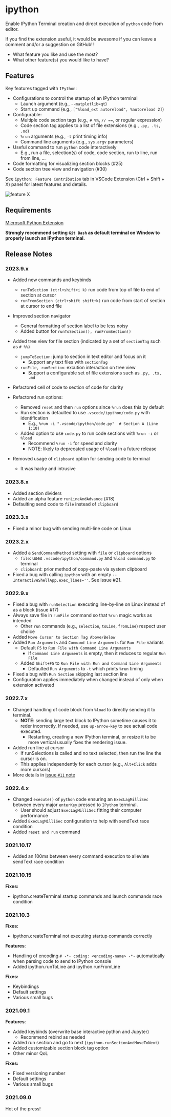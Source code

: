 # ipython

Enable IPython Terminal creation and direct execution of `python` code from
editor.

If you find the extension useful, it would be awesome if you can leave a comment and/or a suggestion on GitHub!!

- What feature you like and use the most?
- What other feature(s) you would like to have?

## Features

Key features tagged with `IPython`:

- Configurations to control the startup of an IPython terminal
  - Launch argument (e.g., `--matplotlib=qt`)
  - Start up command (e.g., `["%load_ext autoreload", %autoreload 2]`)
- Configurable:
  - Multiple code section tags (e.g., `# %%`, `// ==`, or regular expression)
  - Code section tag applies to a list of file extensions (e.g., `.py, .ts, .md`)
  - `%run` arguments (e.g., `-t` print timing info)
  - Command line arguments (e.g., `sys.argv` parameters)
- Useful command to run `python` code interactively
  - E.g., run a file, selection(s) of code, code section, run to line, run from line, ...
- Code formatting for visualizing section blocks (#25)
- Code section tree view and navigation (#30)

See `ipython: Feature Contribution` tab in VSCode Extension (Ctrl + Shift + X)
panel for latest features and details.

![feature X](md_img/vscode-ipython-v2023x.png)

## Requirements

[Microsoft Python Extension](https://marketplace.visualstudio.com/items?itemName=ms-python.python)

**Strongly recommend setting `Git Bash` as default terminal on Window to properly launch an IPython terminal.**

## Release Notes

### 2023.9.x

- Added new commands and keybinds
  - `runToSection (ctrl+shift+i k)` run code from top of file to end of section
  at cursor
  - `runFromSection (ctrl+shift shift+k)` run code from start of section at
  cursor to end file

- Improved section navigator
  - General formatting of section label to be less noisy
  - Added button for `runToSection(), runFromSection()`

- Added tree view for file section (indicated by a set of `sectionTag` such as `# %%`)
  - `jumpToSection`: jump to section in text editor and focus on it
    - Support any text files with `sectionTag`
  - `runFile, runSection`: excution interaction on tree view
    - Support a configurable set of file extensions such as `.py, .ts, .md`

- Refactored cell of code to section of code for clarity
- Refactored run options:
  - Removed `reset` and then `run` options since `%run` does this by default
  - Run section is defaulted to use `.vscode/ipython/code.py` with
    identification
    - E.g., `%run -i ".vscode/ipython/code.py"  # Section A (Line 1:10)`
  - Added option to use `code.py` to run code sections with `%run -i` or `%load`
    - Recommend `%run -i` for speed and clarity
    - NOTE: likely to deprecated usage of `%load` in a future release

- Removed usage of `clipboard` option for sending code to terminal
  - It was hacky and intrusive

### 2023.8.x

- Added section dividers
- Added an alpha feature `runLineAndAdvance` (#18)
- Defaulting send code to `file` instead of `clipboard`

### 2023.3.x

- Fixed a minor bug with sending multi-line code on Linux

### 2023.2.x

- Added a `SendCommandMethod` setting with `file` or `clipboard` options
  - `file`: uses `.vscode/ipython/command.py` and `%load command.py` to terminal
  - `clipboard`: prior method of copy-paste via system clipboard
- Fixed a bug with calling `ipython` with an empty  `--InteractiveShellApp.exec_lines=''`. See issue #21.

### 2022.9.x

- Fixed a bug with `runSelection` executing line-by-line on Linux instead of as a block (issue #17)
- Always save file in `runFile` command so that `%run` magic works as intended
  - Other `run` commands (e.g., `selection`, `toLine`, `fromLine`) respect user choice
- Added `Move Cursor to Section Tag Above/Below`
- Added `Run Arguments` and `Command Line Arguments` for `Run File` variants
  - Default `F5` to `Run File with Command Line Arguments`
    - If `Command Line Arguments` is empty, then it reduces to regular `Run File`
  - Added `Shift+F5` to `Run File with Run and Command Line Arguments`
    - Defaulted `Run Arguments` to `-t` which prints `%run` timing
- Fixed a bug with `Run Section` skipping last section line
- Configuration applies immediately when changed instead of only when extension
activated

### 2022.7.x

- Changed handling of code block from `%load` to directly sending it to terminal.
  - **NOTE**: sending large text block to IPython sometime causes it to reder
  incorrectly. If needed, use `up-arrow-key` to see actual code executed.
    - Restarting, creating a new IPython terminal, or resize it to be more
    vertical usually fixes the rendering issue.
- Added run line at cursor
  - If runSelections is called and no text selected, then run the line the
  cursor is on.
  - This applies independently for each cursor (e.g., `Alt+Click` adds more cursors)
- More details in [issue `#11` note](https://github.com/hoangKnLai/vscode-ipython/issues/11#issuecomment-1186551199)

### 2022.4.x

- Changed `execute()` of `python` code ensuring an `ExecLagMilliSec` between
every major `enterKey` pressed to `IPython` terminal.
  - User should adjust `ExecLagMilliSec` fitting their computer performance
- Added `ExecLagMilliSec` configuration to help with sendText race condition
- Added `reset and run` command

### 2021.10.17

- Added an 100ms between every command execution to alleviate sendText
race condition

### 2021.10.15

**Fixes:**

- ipython.createTerminal startup commands and launch commands race condition

### 2021.10.3

**Fixes:**

- ipython.createTerminal not executing startup commands correctly

**Features**:

- Handling of encoding `# -*- coding: <encoding-name> -*-` automatically when
parsing code to send to IPython console
- Added ipython.runToLine and ipython.runFromLine

**Fixes:**

- Keybindings
- Default settings
- Various small bugs

### 2021.09.1

**Features**:

- Added keybinds (overwrite base interactive python and Jupyter)
  - Recommend rebind as needed
- Added run section and go to next (`ipython.runSectionAndMoveToNext`)
- Added customizable section block tag option
- Other minor QoL

**Fixes:**

- Fixed versioning number
- Default settings
- Various small bugs

### 2021.09.0

Hot of the press!
